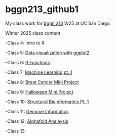 # bggn213_github1
My class work for [bggn 213](https://bioboot.github.io/bggn213_W25/) W25 at UC San Diego. 


Winter 2025 class content

-Class 4: Intro to R

-Class 5: [Data visualization with ggplot2](https://github.com/Bibaxter/bggn213_github/blob/main/Class5/class5.qmd)

-Class 6: [R Functions](https://github.com/Bibaxter/bggn213_github/blob/main/Class%206/class%206%20lab.qmd) 

-Class 7: [Machine Learning pt. 1](https://github.com/Bibaxter/bggn213_github/blob/main/Class7/class%207%20lab.qmd)

-Class 8: [Breat Cancer Mini Project](https://github.com/Bibaxter/bggn213_github/blob/main/Class8/Class%208%20Breast%20cancer%20mini%20project.qmd)

-Class 9: [Halloween Mini Project](https://github.com/Bibaxter/bggn213_github/blob/main/Class9/class%209.qmd)

-Class 10: [Structural Bioinformatics Pt. 1](https://github.com/Bibaxter/bggn213_github/blob/main/Class10/class%2010.qmd)

-Class 11: [Genome Informatics](https://github.com/Bibaxter/bggn213_github/blob/main/Class11/week%2011.qmd)

-Class 12: [Alphafold Analaysis](https://github.com/Bibaxter/bggn213_github/blob/main/Class12/class%2012.qmd)

-Class 13: 

